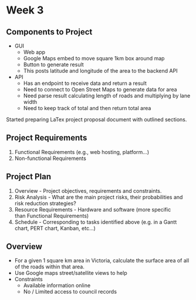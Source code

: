 # Week 3

## Components to Project

* GUI
  * Web app
  * Google Maps embed to move square 1km box around map
  * Button to generate result
  * This posts latitude and longitude of the area to the backend API
* API
  * Has an endpoint to receive data and return a result
  * Need to connect to Open Street Maps to generate data for area
  * Need parse result calculating length of roads and multiplying by lane width
  * Need to keep track of total and then return total area

Started preparing LaTex project proposal document with outlined sections.

## Project Requirements

1. Functional Requirements (e.g., web hosting, platform…)
2. Non-functional Requirements

## Project Plan
1. Overview - Project objectives, requirements and constraints.
2. Risk Analysis - What are the main project risks, their probabilities and risk reduction strategies?
3. Resource Requirements - Hardware and software (more specific than Functional Requirements)
4. Schedule - Corresponding to tasks identified above (e.g. in a Gantt chart, PERT chart, Kanban, etc...)

## Overview

* For a given 1 square km area in Victoria, calculate the surface area of all of the roads within that area.
* Use Google maps street/satellite views to help
* Constraints
  * Available information online
  * No / Limited access to council records

